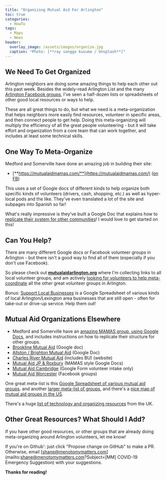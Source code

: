 ```yaml
---
title: "Organizing Mutual Aid For Arlington"
toc: true
categories:
  - HowTo
tags:
  - Maps
  - News
header:
  overlay_image: /assets/images/organize.jpg
  caption: "Photo: [**ray sangga kusuma / Unsplash**]"
---
```


## We Need To Get Organized

Arlington neighbors are doing some amazing things to help each other out 
this past week.  Besides the widely-read Arlington List and the many
[Arlington Facebook groups](https://menotomymatters.com/howto/covid-emergency/#resource-lists---where-to-get-help), I've seen a half-dozen lists or spreadsheets 
of other good local resources or ways to help.

These are all great things to do, but what we need is a meta-organization 
that helps neighbors more easily find resources, volunteer in specific 
areas, and then connect people to get help.  Doing this meta-organizing 
will multiply the efficiency of all the great people volunteering - but 
it will take effort and organization from a core team that can work 
together, and includes at least some technical skills.

## One Way To Meta-Organize

Medford and Somerville have done an amazing job in building their site:

- [**https://mutualaidmamas.com/**](https://mutualaidmamas.com/) ([on FB](https://www.facebook.com/MutualAidMAMAS/))

This uses a set of Google docs of different kinds to help organize 
both specific kinds of volunteers (drivers, cash, shopping, etc.) as 
well as hyper-local pods and the like.  They've even translated a lot 
of the site and subpages into Spanish so far!

What's really impressive is they've built a Google Doc that 
explains how to [replicate their system for other communities](https://docs.google.com/document/d/1ca-sz4DRNvUg8ezcrfd6awH-ahxBDJwnbdzxm4_qDVs/edit)!  I would love to get started on this!

## Can You Help?

There are many different Google docs or Facebook volunteer groups in Arlington - but there isn't a good way to find all of them (especially if you don't use Facebook).  

So please check out **[mutualaidarlington.org](https://mutualaidarlington.org)** where I'm collecting links to all local volunteer groups, and am actively [looking for volunteers to help meta-coordinate](https://forms.gle/uwiPfacsSabgk9v67) all the other great volunteer groups in Arlington.

Bonus: [Support Local Businesses](https://docs.google.com/spreadsheets/d/1H8XgJ5soHNKMIpXmyrfP3BHs0nHHx2Rb9IVxCRqIl9g/edit?fbclid=IwAR3cC1Yv_uMDlcDeqt4FaIKLn2-mSLyAaVc1tKxt0ZKuPJcRu-0umLH5LJ0#gid=968014385) is a Google Spreadsheet of various kinds of local Arlington/Lexington area businesses that are still open - often for take-out or drive-up service.  Help them out!

## Mutual Aid Organizations Elsewhere

- Medford and Somerville have an [amazing MAMAS group, using Google Docs](https://mutualaidmamas.com/), and includes instructions on how to replicate their structure for other groups. 
- [Brookline Mutual Aid](https://docs.google.com/document/d/18wyL-f2x2j-tFMCsbaxWW98PjY5bVUKfPluFibmX9u8/edit) (Google doc)
- [Allston / Brighton Mutual Aid](https://docs.google.com/document/d/1elvhLVePZdLRpTWgNKNYKYacu9wI__7ILMerXPUZjSg/edit?fbclid=IwAR3-SuJl0vthhJfsHhhwhqwE0GPVYak6gl1o6TwfZuZF6QhfkWk5DhxSAi4) (Google Doc)
- [Charles River Mutual Aid](https://crmutualaid.com/) (includes BU) (website)
- [Mutual Aid JP & Roxbury](https://bit.ly/jpmutualaid?fbclid=IwAR1sIc6mfwlXqohl61LcdSWZNTDjZoJFpYyC7WALIDX8u1yyBIPIbPdaV4o) (MAMAS style Google Docs)
- [Mutual Aid Cambridge](https://docs.google.com/forms/d/e/1FAIpQLScescGf_Knel1KGJ8fq0MUMzWa-6-CdKHzr5QT8RId8OMU8HA/viewform?fbclid=IwAR2yNMsS2ovYC1j63COmp8c6CK8NOrdy2PJhFsMSHoBBXqjqknBXFidQsO0) (Google Form volunteer intake only)
- [Mutual Aid Worcester](https://www.facebook.com/MutualAidWorcester/) (Facebook groups)

One great meta-list is this [Google Spreadsheet of various mutual aid groups](https://docs.google.com/spreadsheets/d/1M9Y46lhZSVIRyE1Qh74Tj5uu91VKs5nhFCUudnFOqOg/edit#gid=776187552). and another [larger meta-list of groups](https://docs.google.com/spreadsheets/d/1HEdNpLB5p-sieHVK-CtS8_N7SIUhlMpY6q1e8Je0ToY/edit#gid=1455689482), and there's a [nice map of mutual aid groups in the US](https://www.mutualaidhub.org).

There's a huge [list of technology and organizing resources](https://coronavirustechhandbook.com/) from the UK.


## Other Great Resources? What Should I Add?

If you have other good resources, or other groups that are already 
doing meta-organizing around Arlington volunteers, let me know!

If you're on Github': just click "Propose change on GitHub" to make a PR. 
Otherwise, email [shane@menotomymatters.com](mailto:shane@menotomymatters.com?Subject=[MM] COVID-19 Emergency Suggestion) with your suggestions.

**Thanks for reading!**

